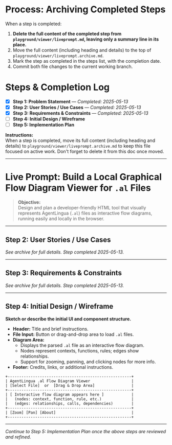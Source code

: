 # Process: Archiving Completed Steps

When a step is completed:
1. **Delete the full content of the completed step from `playground/viewer/liveprompt.md`, leaving only a summary line in its place.**
2. Move the full content (including heading and details) to the top of `playground/viewer/liveprompt.archive.md`.
3. Mark the step as completed in the steps list, with the completion date.
4. Commit both file changes to the current working branch.

# Steps & Completion Log

- [x] **Step 1: Problem Statement** — *Completed: 2025-05-13*
- [x] **Step 2: User Stories / Use Cases** — *Completed: 2025-05-13*
- [x] **Step 3: Requirements & Constraints** — *Completed: 2025-05-13*
- [ ] **Step 4: Initial Design / Wireframe**
- [ ] **Step 5: Implementation Plan**

**Instructions:**  
When a step is completed, move its full content (including heading and details) to `playground/viewer/liveprompt.archive.md` to keep this file focused on active work. Don't forget to delete it from this doc once moved.

---

# Live Prompt: Build a Local Graphical Flow Diagram Viewer for `.al` Files

> **Objective:**  
> Design and plan a developer-friendly HTML tool that visually represents AgentLingua (`.al`) files as interactive flow diagrams, running easily and locally in the browser.

---

## Step 2: User Stories / Use Cases
*See archive for full details. Step completed 2025-05-13.*

---

## Step 3: Requirements & Constraints
*See archive for full details. Step completed 2025-05-13.*

---

## Step 4: Initial Design / Wireframe

**Sketch or describe the initial UI and component structure.**  
- **Header:** Title and brief instructions.
- **File Input:** Button or drag-and-drop area to load `.al` files.
- **Diagram Area:**  
  - Displays the parsed `.al` file as an interactive flow diagram.
  - Nodes represent contexts, functions, rules; edges show relationships.
  - Support for zooming, panning, and clicking nodes for more info.
- **Footer:** Credits, links, or additional instructions.

```
+------------------------------------------------------+
| AgentLingua .al Flow Diagram Viewer                  |
| [Select File]  or  [Drag & Drop Area]                |
+------------------------------------------------------+
| [ Interactive flow diagram appears here ]            |
|   (nodes: context, function, rule, etc.)             |
|   (edges: relationships, calls, dependencies)        |
+------------------------------------------------------+
| [Zoom] [Pan] [About]                                 |
+------------------------------------------------------+
```

---

*Continue to Step 5: Implementation Plan once the above steps are reviewed and refined.*
